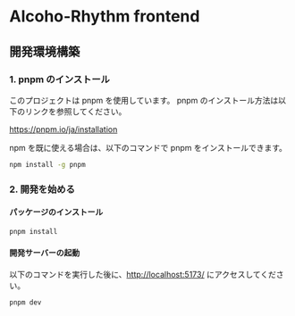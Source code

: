 # Alcoho-Rhythm frontend

## 開発環境構築

### 1. pnpm のインストール

このプロジェクトは pnpm を使用しています。
pnpm のインストール方法は以下のリンクを参照してください。

<https://pnpm.io/ja/installation>

npm を既に使える場合は、以下のコマンドで pnpm をインストールできます。

```bash
npm install -g pnpm
```

### 2. 開発を始める

#### パッケージのインストール

```bash
pnpm install
```

#### 開発サーバーの起動

以下のコマンドを実行した後に、<http://localhost:5173/> にアクセスしてください。

```bash
pnpm dev
```

